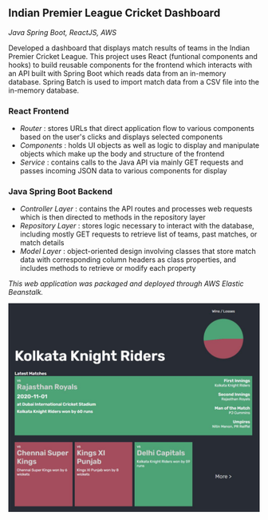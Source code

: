 ## Indian Premier League Cricket Dashboard
<i> Java Spring Boot, ReactJS, AWS </i>

Developed a dashboard that displays match results of teams in the Indian Premier Cricket League. This project uses React 
(funtional components and hooks) to build reusable components for the frontend which interacts with an API built with 
Spring Boot which reads data from an in-memory database. Spring Batch is used to import match data from a CSV file into the
in-memory database.

### React Frontend
- <i>Router</i> : stores URLs that direct application flow to various components based on the user's clicks and displays selected components
- <i>Components</i> : holds UI objects as well as logic to display and manipulate objects which make up the body and structure of the frontend
- <i>Service</i> : contains calls to the Java API via mainly GET requests and passes incoming JSON data to various components for display

### Java Spring Boot Backend
- <i>Controller Layer</i> : contains the API routes and processes web requests which is then directed to methods in the repository layer
- <i>Repository Layer</i> : stores logic necessary to interact with the database, including mostly GET requests to retrieve list of teams, past matches, or match details
- <i>Model Layer</i> : object-oriented design involving classes that store match data with corresponding column headers as class properties, and includes methods to retrieve or modify each property

<i> This web application was packaged and deployed through AWS Elastic Beanstalk. </i>

 <img src="https://github.com/abhigya-ps/ipl-dashboard/blob/main/src/main/resources/ipl-dashboard-demo.JPG" alt="demo_team" align="center">
